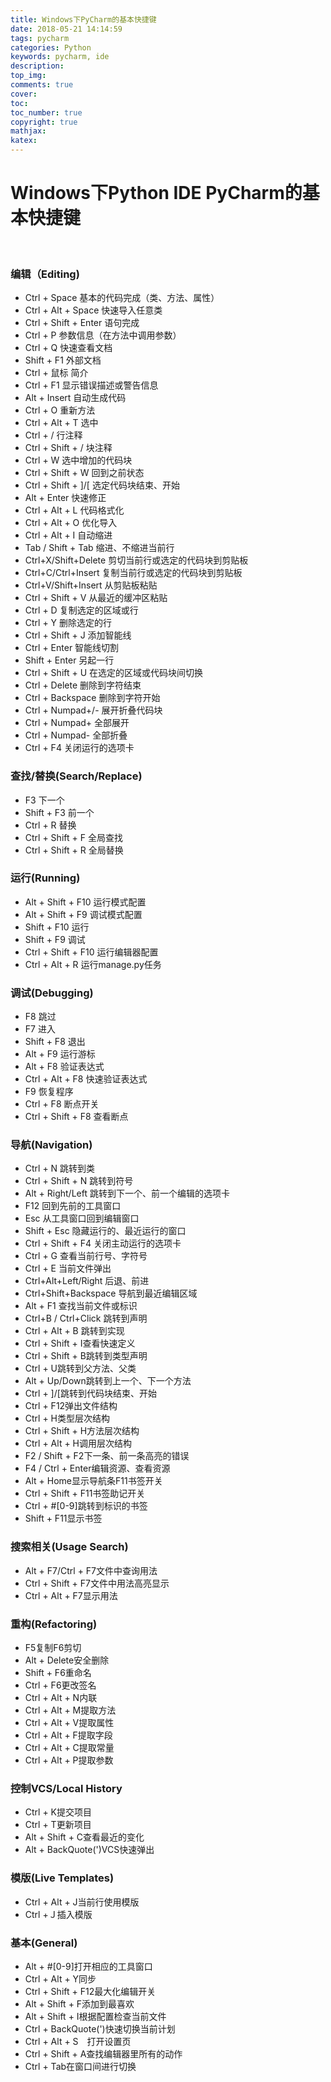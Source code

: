 ```yaml
---
title: Windows下PyCharm的基本快捷键
date: 2018-05-21 14:14:59
tags: pycharm
categories: Python
keywords: pycharm, ide
description: 
top_img:
comments: true
cover:
toc:
toc_number: true
copyright: true
mathjax:
katex:
---
```






# Windows下Python IDE PyCharm的基本快捷键

<br/>

### 编辑（Editing)

- Ctrl + Space 基本的代码完成（类、方法、属性）
- Ctrl + Alt + Space 快速导入任意类
- Ctrl + Shift + Enter 语句完成
- Ctrl + P 参数信息（在方法中调用参数）
- Ctrl + Q 快速查看文档
- Shift + F1 外部文档
- Ctrl + 鼠标 简介
- Ctrl + F1 显示错误描述或警告信息
- Alt + Insert 自动生成代码
- Ctrl + O 重新方法
- Ctrl + Alt + T 选中
- Ctrl + / 行注释
- Ctrl + Shift + / 块注释
- Ctrl + W 选中增加的代码块
- Ctrl + Shift + W 回到之前状态
- Ctrl + Shift + ]/[ 选定代码块结束、开始
- Alt + Enter 快速修正
- Ctrl + Alt + L 代码格式化
- Ctrl + Alt + O 优化导入
- Ctrl + Alt + I 自动缩进
- Tab / Shift + Tab 缩进、不缩进当前行
- Ctrl+X/Shift+Delete 剪切当前行或选定的代码块到剪贴板
- Ctrl+C/Ctrl+Insert 复制当前行或选定的代码块到剪贴板
- Ctrl+V/Shift+Insert 从剪贴板粘贴
- Ctrl + Shift + V 从最近的缓冲区粘贴
- Ctrl + D 复制选定的区域或行
- Ctrl + Y 删除选定的行
- Ctrl + Shift + J 添加智能线
- Ctrl + Enter 智能线切割
- Shift + Enter 另起一行
- Ctrl + Shift + U 在选定的区域或代码块间切换
- Ctrl + Delete 删除到字符结束
- Ctrl + Backspace 删除到字符开始
- Ctrl + Numpad+/- 展开折叠代码块
- Ctrl + Numpad+ 全部展开
- Ctrl + Numpad- 全部折叠
- Ctrl + F4 关闭运行的选项卡

### 查找/替换(Search/Replace)

- F3 下一个
- Shift + F3 前一个
- Ctrl + R 替换
- Ctrl + Shift + F 全局查找
- Ctrl + Shift + R 全局替换

### 运行(Running)

- Alt + Shift + F10 运行模式配置
- Alt + Shift + F9 调试模式配置
- Shift + F10 运行
- Shift + F9 调试
- Ctrl + Shift + F10 运行编辑器配置
- Ctrl + Alt + R 运行manage.py任务

### 调试(Debugging)

- F8 跳过
- F7 进入
- Shift + F8 退出
- Alt + F9 运行游标
- Alt + F8 验证表达式
- Ctrl + Alt + F8 快速验证表达式
- F9 恢复程序
- Ctrl + F8 断点开关
- Ctrl + Shift + F8 查看断点

### 导航(Navigation)

- Ctrl + N 跳转到类
- Ctrl + Shift + N 跳转到符号
- Alt + Right/Left 跳转到下一个、前一个编辑的选项卡
- F12 回到先前的工具窗口
- Esc 从工具窗口回到编辑窗口
- Shift + Esc 隐藏运行的、最近运行的窗口
- Ctrl + Shift + F4 关闭主动运行的选项卡
- Ctrl + G 查看当前行号、字符号
- Ctrl + E 当前文件弹出
- Ctrl+Alt+Left/Right 后退、前进
- Ctrl+Shift+Backspace 导航到最近编辑区域
- Alt + F1 查找当前文件或标识
- Ctrl+B / Ctrl+Click 跳转到声明
- Ctrl + Alt + B 跳转到实现
- Ctrl + Shift + I查看快速定义
- Ctrl + Shift + B跳转到类型声明
- Ctrl + U跳转到父方法、父类
- Alt + Up/Down跳转到上一个、下一个方法
- Ctrl + ]/[跳转到代码块结束、开始
- Ctrl + F12弹出文件结构
- Ctrl + H类型层次结构
- Ctrl + Shift + H方法层次结构
- Ctrl + Alt + H调用层次结构
- F2 / Shift + F2下一条、前一条高亮的错误
- F4 / Ctrl + Enter编辑资源、查看资源
- Alt + Home显示导航条F11书签开关
- Ctrl + Shift + F11书签助记开关
- Ctrl + #[0-9]跳转到标识的书签
- Shift + F11显示书签

### 搜索相关(Usage Search)

- Alt + F7/Ctrl + F7文件中查询用法
- Ctrl + Shift + F7文件中用法高亮显示
- Ctrl + Alt + F7显示用法

### 重构(Refactoring)

- F5复制F6剪切
- Alt + Delete安全删除
- Shift + F6重命名
- Ctrl + F6更改签名
- Ctrl + Alt + N内联
- Ctrl + Alt + M提取方法
- Ctrl + Alt + V提取属性
- Ctrl + Alt + F提取字段
- Ctrl + Alt + C提取常量
- Ctrl + Alt + P提取参数

### 控制VCS/Local History

- Ctrl + K提交项目
- Ctrl + T更新项目
- Alt + Shift + C查看最近的变化
- Alt + BackQuote(')VCS快速弹出

### 模版(Live Templates)

- Ctrl + Alt + J当前行使用模版
- Ctrl +Ｊ插入模版

### 基本(General)

- Alt + #[0-9]打开相应的工具窗口
- Ctrl + Alt + Y同步
- Ctrl + Shift + F12最大化编辑开关
- Alt + Shift + F添加到最喜欢
- Alt + Shift + I根据配置检查当前文件
- Ctrl + BackQuote(')快速切换当前计划
- Ctrl + Alt + S　打开设置页
- Ctrl + Shift + A查找编辑器里所有的动作
- Ctrl + Tab在窗口间进行切换